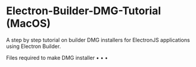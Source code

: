 # Electron-Builder-DMG-Tutorial (MacOS)
A step by step tutorial on builder DMG installers for ElectronJS applications using Electron Builder.

Files required to make DMG installer
•
•
•



